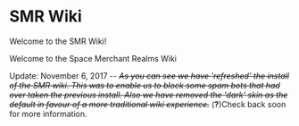 <!-- TITLE: Home -->
<!-- SUBTITLE: A quick summary of Home -->

# SMR Wiki
Welcome to the SMR Wiki!

Welcome to the Space Merchant Realms Wiki

Update: November 6, 2017 -- *~~As you can see we have 'refreshed' the install of the SMR wiki. This was to enable us to block some spam bots that had over taken the previous install. Also we have removed the 'dark' skin as the default in favour of a more traditional wiki experience.~~* (**?**)Check back soon for more information.